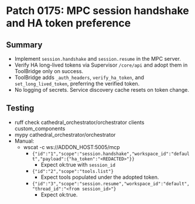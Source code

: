 # Patch 0175: MPC session handshake and HA token preference

## Summary
- Implement `session.handshake` and `session.resume` in the MPC server.
- Verify HA long-lived tokens via Supervisor `/core/api` and adopt them in ToolBridge only on success.
- ToolBridge adds `_auth_headers`, `verify_ha_token`, and `set_long_lived_token`, preferring the verified token.
- No logging of secrets. Service discovery cache resets on token change.

## Testing
- ruff check cathedral_orchestrator/orchestrator clients custom_components
- mypy cathedral_orchestrator/orchestrator
- Manual:
  - wscat -c ws://ADDON_HOST:5005/mcp
    - `{"id":"1","scope":"session.handshake","workspace_id":"default","payload":{"ha_token":"<REDACTED>"}}`
      - Expect ok:true with `session_id`
    - `{"id":"2","scope":"tools.list"}`
      - Expect tools populated under the adopted token.
    - `{"id":"3","scope":"session.resume","workspace_id":"default","thread_id":"<from session_id>"}`
      - Expect ok:true.
